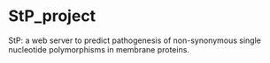 # StP_project
StP: a web server to predict pathogenesis of non-synonymous single nucleotide polymorphisms in membrane proteins.
